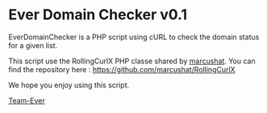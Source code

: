 # Ever Domain Checker v0.1

EverDomainChecker is a PHP script using cURL to check the domain status for a
given list. 

This script use the RollingCurlX PHP classe shared by [marcushat](https://github.com/marcushat).
You can find the repository here : https://github.com/marcushat/RollingCurlX

We hope you enjoy using this script.

[Team-Ever](https://www.team-ever.com)
